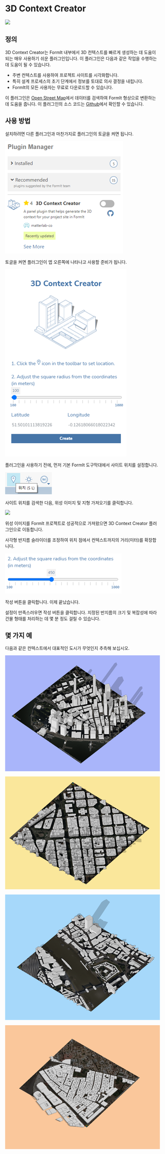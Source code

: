 # 3D Context Creator

![](../../.gitbook/assets/contextcreator1.gif)

## 정의

3D Context Creator는 FormIt 내부에서 3D 컨텍스트를 빠르게 생성하는 데 도움이 되는 매우 사용하기 쉬운 플러그인입니다. 이 플러그인은 다음과 같은 작업을 수행하는 데 도움이 될 수 있습니다.

* 주변 컨텍스트를 사용하여 프로젝트 사이트를 시각화합니다.
* 특히 설계 프로세스의 초기 단계에서 정보를 토대로 의사 결정을 내립니다.
* FormIt의 모든 사용자는 무료로 다운로드할 수 있습니다.&#x20;

이 플러그인은 [Open Street Map](https://www.openstreetmap.org/about)에서 데이터를 검색하여 FormIt 형상으로 변환하는 데 도움을 줍니다. 이 플러그인의 소스 코드는 [Github](https://github.com/matterlab-co/FormIt-Context-Plugin)에서 확인할 수 있습니다.&#x20;

## 사용 방법

설치하려면 다른 플러그인과 마찬가지로 플러그인의 토글을 켜면 됩니다.

![](../../.gitbook/assets/contextcreator3.png)

토글을 켜면 플러그인이 앱 오른쪽에 나타나고 사용할 준비가 됩니다.

![](../../.gitbook/assets/formitUI.PNG)

플러그인을 사용하기 전에, 먼저 기본 FormIt 도구막대에서 사이트 위치를 설정합니다.

![](<../../.gitbook/assets/image (76).png>)

사이트 위치를 검색한 다음, 위성 이미지 및 지형 가져오기를 클릭합니다.

![](<../../.gitbook/assets/image (77).png>)

위성 이미지를 FormIt 프로젝트로 성공적으로 가져왔으면 3D Context Creator 플러그인으로 이동합니다.

사각형 반지름 슬라이더를 조정하여 위치 점에서 컨텍스트까지의 거리(미터)를 확장합니다.

![](../../.gitbook/assets/contextcreator7.png)

작성 버튼을 클릭합니다. 이제 끝났습니다.

설정이 만족스러우면 작성 버튼을 클릭합니다. 지정된 반지름의 크기 및 복잡성에 따라 건물 형태를 처리하는 데 몇 분 정도 걸릴 수 있습니다.

## **몇 가지 예**

다음과 같은 컨텍스트에서 대표적인 도시가 무엇인지 추측해 보십시오.

![](<../../.gitbook/assets/image (2).png>)

![](<../../.gitbook/assets/image (34).png>)

![](<../../.gitbook/assets/image (13).png>)

![](<../../.gitbook/assets/image (59).png>)
